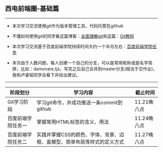## 西电前端圈-基础篇

---

- 本次学习交流使用git作为版本管理工具，代码托管在github

- 不懂如何使用git的同学看这篇博客：[全面理解git](http://damonare.github.io/2016/11/13/Git%20%E5%91%BD%E4%BB%A4%E6%80%BB%E7%BB%93/#more)和这篇：[Git教程](http://www.liaoxuefeng.com/wiki/0013739516305929606dd18361248578c67b8067c8c017b000)

- 本次学习交流基于百度前端学院持续时间大约一个半月左右：[百度前端学院任务](http://ife.baidu.com/task/all)

- 本次由于人数问题，每人创建一个自己的分支，可以是常用昵称或是名字简拼，比如：damonare,tjz。写完之后自己合并到master分支(相当于交作业)，我和卢睿韬同学会看下并给出建议。

---

阶段划分 | 学习内容| 截止时间
---|--- | ---
Git学习阶段|学习git命令，并成功推送一条commit到github|11.21晚八点
百度前端学院任务一|掌握常用HTML标签的含义、用法|11.24晚八点
百度前端学院任务二|实践并掌握CSS的颜色、字体、背景、边框、盒模型、简单布局等样式的定义方式|11.27晚八点
